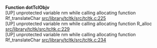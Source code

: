   
__Function dotTclObjv__  
  [UP] unprotected variable nm while calling allocating function Rf_translateChar [src/library/tcltk/src/tcltk.c:225](https://github.com/wch/r-source/blob/c68bc2f3265d1aff88a30927d04202828bfab72e/src/library/tcltk/src/tcltk.c/#L225)  
  [UP] unprotected variable nm while calling allocating function R_alloc [src/library/tcltk/src/tcltk.c:229](https://github.com/wch/r-source/blob/c68bc2f3265d1aff88a30927d04202828bfab72e/src/library/tcltk/src/tcltk.c/#L229)  
  [UP] unprotected variable nm while calling allocating function Rf_translateChar [src/library/tcltk/src/tcltk.c:234](https://github.com/wch/r-source/blob/c68bc2f3265d1aff88a30927d04202828bfab72e/src/library/tcltk/src/tcltk.c/#L234)  
